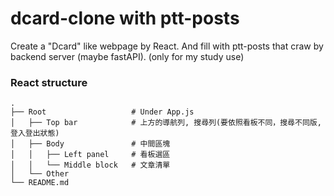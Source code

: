 # dcard-clone with ptt-posts
Create a "Dcard" like webpage by React. 
And fill with ptt-posts that craw by backend server (maybe fastAPI). 
(only for my study use) 
 
### React structure
```
.
├── Root                   # Under App.js
│   ├── Top bar            # 上方的導航列, 搜尋列(要依照看板不同，搜尋不同版, 登入登出狀態)
│   ├── Body               # 中間區塊
│   │   ├── Left panel     # 看板選區
│   │   └── Middle block   # 文章清單
│   └── Other
└── README.md
```